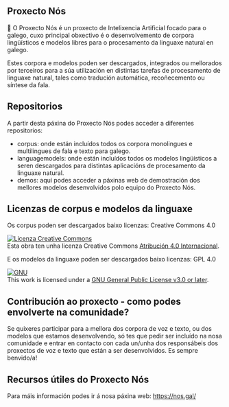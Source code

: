 ## Proxecto Nós

👋 O Proxecto Nós é un proxecto de Intelixencia Artificial focado para o galego, cuxo principal obxectivo é o desenvolvemento de corpora lingüísticos e modelos libres para o procesamento da linguaxe natural en galego.  

Estes corpora e modelos poden ser descargados, integrados ou mellorados por terceiros para a súa utilización en distintas tarefas de procesamento de linguaxe natural, tales como tradución automática, recoñecemento ou síntese da fala.

## Repositorios 

A partir desta páxina do Proxecto Nós podes acceder a diferentes repositorios:
+ corpus: onde están incluídos todos os corpora monolingues e multilingues de fala e texto para galego.  
+ languagemodels: onde están incluídos todos os modelos lingüísticos a seren descargados para distintas aplicacións de procesamento da linguaxe natural. 
+ demos: aquí podes acceder a páxinas web de demostración dos mellores modelos desenvolvidos polo equipo do Proxecto Nós.

## Licenzas de corpus e modelos da linguaxe

Os corpus poden ser descargados baixo licenzas: Creative Commons 4.0

<a rel="license" href="http://creativecommons.org/licenses/by/4.0/"><img alt="Licenza Creative Commons" style="border-width:0" src="https://i.creativecommons.org/l/by/4.0/88x31.png" /></a><br />Esta obra ten unha licenza Creative Commons <a rel="license" href="http://creativecommons.org/licenses/by/4.0/">Atribución 4.0 Internacional</a>.

E os modelos da linguaxe poden ser descargados baixo licenzas: GPL 4.0

<a rel="license" data-spdx="GPL-3.0-or-later" href="https://www.gnu.org/licenses/gpl3.0.en.html"><img alt="GNU" src="https://www.gnu.org/graphics/gplv3-or-later-sm.png" /></a><br
/>This work is licensed under a <a rel="license" data-spdx="GPL-3.0-or-later"
href="https://www.gnu.org/licenses/gpl-3.0.en.html">GNU General Public License v3.0 or later</a>.

## Contribución ao proxecto - como podes envolverte na comunidade?

Se quixeres participar para a mellora dos corpora de voz e texto, ou dos modelos que estamos desenvolvendo, só tes que pedir ser incluído na nosa comunidade e entrar en contacto con cada un/unha dos responsábeis dos proxectos de voz e texto que están a ser desenvolvidos. Es sempre benvido/a!

## Recursos útiles do Proxecto Nós

Para máis información podes ir á nosa páxina web: https://nos.gal/
